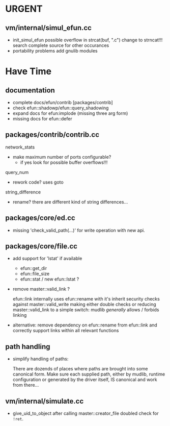 # URGENT #
## vm/internal/simul\_efun.cc ##
- init\_simul\_efun
  possible overflow in strcat(buf, ".c") change to strncat!!!
  search complete source for other occurances
- portability problems
    add gnulib modules

# Have Time #
## documentation ##
- complete docs/efun/contrib [packages/contrib]
- check efun::shadowp/efun::query_shadowing
- expand docs for efun:implode (missing three arg form)
- missing docs for efun::defer

## packages/contrib/contrib.cc ##
network\_stats
- make maximum number of ports configurable?
  - if yes look for possible buffer overflows!!!

query\_num
- rework code? uses goto

string\_difference
- rename? there are different kind of string differences...

## packages/core/ed.cc ##
- missing 'check\_valid\_path(...)' for write operation with new api.

## packages/core/file.cc ##
- add support for 'lstat' if available
  - efun::get\_dir
  - efun::file\_size
  - efun::stat / new efun::lstat ?
- remove master::valid\_link ?
  
  efun::link internally uses efun::rename with it's inherit security checks
  against master::valid\_write making either double checks or reducing
  master::valid\_link to a simple switch: mudlib _generally_ allows / forbids
  linking
- alternative:
  remove dependency on efun::rename from efun::link and correctly support
  links within all relevant functions

## path handling ##
- simplify handling of paths:
  
  There are dozends of places where paths are brought into some canonical
  form.
  Make sure each supplied path, either by mudlib, runtime configuration or
  generated by the driver itself, IS canonical and work from there...

## vm/internal/simulate.cc ##
- give_uid_to_object
  after calling master::creator_file doubled check for ```!ret```.
